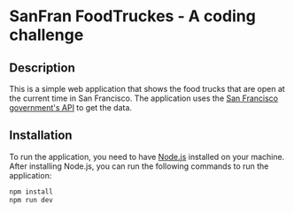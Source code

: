 # SanFran FoodTruckes - A coding challenge

## Description

This is a simple web application that shows the food trucks that are open at the current time in San Francisco. The application uses the [San Francisco government's API](https://dev.socrata.com/foundry/data.sfgov.org/rqzj-sfat) to get the data.

## Installation

To run the application, you need to have [Node.js](https://nodejs.org/en/) installed on your machine. After installing Node.js, you can run the following commands to run the application:

```bash
npm install
npm run dev
```

